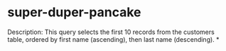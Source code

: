 # super-duper-pancake
Description: This query selects the first 10 records  from the customers table, ordered by first name (ascending), then last name (descending). *
